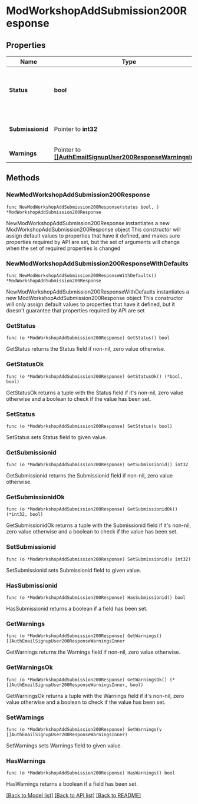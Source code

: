 # ModWorkshopAddSubmission200Response

## Properties

Name | Type | Description | Notes
------------ | ------------- | ------------- | -------------
**Status** | **bool** | True if the submission was created false otherwise. | [default to null]
**Submissionid** | Pointer to **int32** | New workshop submission id. | [optional] [default to null]
**Warnings** | Pointer to [**[]AuthEmailSignupUser200ResponseWarningsInner**](AuthEmailSignupUser200ResponseWarningsInner.md) |  | [optional] 

## Methods

### NewModWorkshopAddSubmission200Response

`func NewModWorkshopAddSubmission200Response(status bool, ) *ModWorkshopAddSubmission200Response`

NewModWorkshopAddSubmission200Response instantiates a new ModWorkshopAddSubmission200Response object
This constructor will assign default values to properties that have it defined,
and makes sure properties required by API are set, but the set of arguments
will change when the set of required properties is changed

### NewModWorkshopAddSubmission200ResponseWithDefaults

`func NewModWorkshopAddSubmission200ResponseWithDefaults() *ModWorkshopAddSubmission200Response`

NewModWorkshopAddSubmission200ResponseWithDefaults instantiates a new ModWorkshopAddSubmission200Response object
This constructor will only assign default values to properties that have it defined,
but it doesn't guarantee that properties required by API are set

### GetStatus

`func (o *ModWorkshopAddSubmission200Response) GetStatus() bool`

GetStatus returns the Status field if non-nil, zero value otherwise.

### GetStatusOk

`func (o *ModWorkshopAddSubmission200Response) GetStatusOk() (*bool, bool)`

GetStatusOk returns a tuple with the Status field if it's non-nil, zero value otherwise
and a boolean to check if the value has been set.

### SetStatus

`func (o *ModWorkshopAddSubmission200Response) SetStatus(v bool)`

SetStatus sets Status field to given value.


### GetSubmissionid

`func (o *ModWorkshopAddSubmission200Response) GetSubmissionid() int32`

GetSubmissionid returns the Submissionid field if non-nil, zero value otherwise.

### GetSubmissionidOk

`func (o *ModWorkshopAddSubmission200Response) GetSubmissionidOk() (*int32, bool)`

GetSubmissionidOk returns a tuple with the Submissionid field if it's non-nil, zero value otherwise
and a boolean to check if the value has been set.

### SetSubmissionid

`func (o *ModWorkshopAddSubmission200Response) SetSubmissionid(v int32)`

SetSubmissionid sets Submissionid field to given value.

### HasSubmissionid

`func (o *ModWorkshopAddSubmission200Response) HasSubmissionid() bool`

HasSubmissionid returns a boolean if a field has been set.

### GetWarnings

`func (o *ModWorkshopAddSubmission200Response) GetWarnings() []AuthEmailSignupUser200ResponseWarningsInner`

GetWarnings returns the Warnings field if non-nil, zero value otherwise.

### GetWarningsOk

`func (o *ModWorkshopAddSubmission200Response) GetWarningsOk() (*[]AuthEmailSignupUser200ResponseWarningsInner, bool)`

GetWarningsOk returns a tuple with the Warnings field if it's non-nil, zero value otherwise
and a boolean to check if the value has been set.

### SetWarnings

`func (o *ModWorkshopAddSubmission200Response) SetWarnings(v []AuthEmailSignupUser200ResponseWarningsInner)`

SetWarnings sets Warnings field to given value.

### HasWarnings

`func (o *ModWorkshopAddSubmission200Response) HasWarnings() bool`

HasWarnings returns a boolean if a field has been set.


[[Back to Model list]](../README.md#documentation-for-models) [[Back to API list]](../README.md#documentation-for-api-endpoints) [[Back to README]](../README.md)



